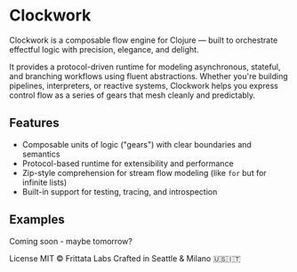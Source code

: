 # Clockwork

Clockwork is a composable flow engine for Clojure — built to orchestrate effectful logic with precision, elegance, and delight.

It provides a protocol-driven runtime for modeling asynchronous, stateful, and branching workflows using fluent abstractions. Whether you're building pipelines, interpreters, or reactive systems, Clockwork helps you express control flow as a series of gears that mesh cleanly and predictably.

## Features

- Composable units of logic ("gears") with clear boundaries and semantics
- Protocol-based runtime for extensibility and performance
- Zip-style comprehension for stream flow modeling (like `for` but for infinite lists)
- Built-in support for testing, tracing, and introspection

## Examples
Coming soon - maybe tomorrow?

License
MIT © Frittata Labs Crafted in Seattle & Milano 🇺🇸🇮🇹

